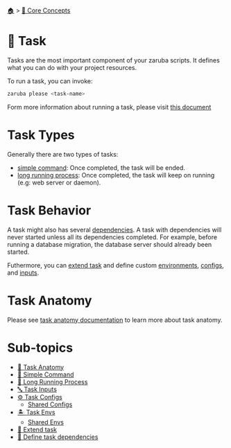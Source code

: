 <!--startTocHeader-->
[🏠](../../README.md) > [🧠 Core Concepts](../README.md)
# 🔨 Task
<!--endTocHeader-->


Tasks are the most important component of your zaruba scripts. It defines what you can do with your project resources.

To run a task, you can invoke:

```bash
zaruba please <task-name>
```

Form more information about running a task, please visit [this document](../../../run-task/README.md)

# Task Types

Generally there are two types of tasks:

* [simple command](simple-command.md): Once completed, the task will be ended.
* [long running process](long-running-process.md): Once completed, the task will keep on running (e.g: web server or daemon).

# Task Behavior

A task might also has several [dependencies](define-task-dependies.md). A task with dependencies will never started unless all its dependencies completed. For example, before running a database migration, the database server should already been started.

Futhermore, you can [extend task](extend-task.md) and define custom [environments](task-envs/README.md), [configs](task-configs/README.md), and [inputs](task-inputs.md).

# Task Anatomy

Please see [task anatomy documentation](task-anatomy.md) to learn more about task anatomy.

<!--startTocSubTopic-->
# Sub-topics
* [🧬 Task Anatomy](task-anatomy.md)
* [🥛 Simple Command](simple-command.md)
* [🍹 Long Running Process](long-running-process.md)
* [🔤 Task Inputs](task-inputs.md)
* [⚙️ Task Configs](task-configs/README.md)
  * [Shared Configs](task-configs/shared-configs.md)
* [🏝️ Task Envs](task-envs/README.md)
  * [Shared Envs](task-envs/shared-envs.md)
* [🧒 Extend task](extend-task.md)
* [🍲 Define task dependencies](define-task-dependencies.md)
<!--endTocSubTopic-->
